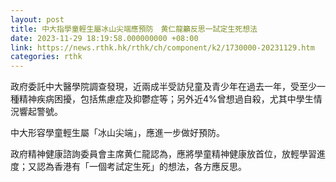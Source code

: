 ```yaml
---
layout: post
title: 中大指學童輕生屬冰山尖端應預防　黄仁龍籲反思一試定生死想法
date: 2023-11-29 18:19:58.000000000 +08:00
link: https://news.rthk.hk/rthk/ch/component/k2/1730000-20231129.htm
categories: rthk
---
```


政府委託中大醫學院調查發現，近兩成半受訪兒童及青少年在過去一年，受至少一種精神疾病困擾，包括焦慮症及抑鬱症等；另外近4%曾想過自殺，尤其中學生情況響起警號。

中大形容學童輕生屬「冰山尖端」，應進一步做好預防。

政府精神健康諮詢委員會主席黄仁龍認為，應將學童精神健康放首位，放輕學習進度；又認為香港有「一個考試定生死」的想法，各方應反思。
